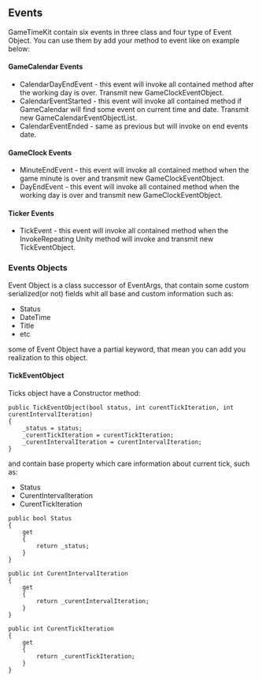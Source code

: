 ## Events
GameTimeKit contain six events in three class and four type of Event Object. You can use them by add your method to event like on example below:

#### GameCalendar Events
* CalendarDayEndEvent - this event will invoke all contained method after the working day is over. Transmit new GameClockEventObject.
* CalendarEventStarted - this event will invoke all contained method if GameCalendar will find some event on current time and date. Transmit new GameCalendarEventObjectList.
* CalendarEventEnded - same as previous but will invoke on end events date.

#### GameClock Events
* MinuteEndEvent - this event will invoke all contained method when the game minute is over and transmit new GameClockEventObject.
* DayEndEvent - this event will invoke all contained method when the working day is over and transmit new GameClockEventObject.

#### Ticker Events
* TickEvent - this event will invoke all contained method when the InvokeRepeating Unity method will invoke and transmit new TickEventObject.

### Events Objects
Event Object is a class successor of EventArgs, that contain some custom serialized(or not) fields whit all base and custom information such as:
* Status
* DateTime
* Title
* etc

some of Event Object have a partial keyword, that mean you can add you realization to this object.

#### TickEventObject

Ticks object have a Constructor method:

```
public TickEventObject(bool status, int curentTickIteration, int curentIntervalIteration)
{
    _status = status;
    _curentTickIteration = curentTickIteration;
    _curentIntervalIteration = curentIntervalIteration;
}
```

and contain base property which care information about current tick, such as:

* Status
* CurentIntervalIteration
* CurentTickIteration

```
public bool Status
{
    get
    {
        return _status;
    }
}

public int CurentIntervalIteration
{
    get
    {
        return _curentIntervalIteration;
    }
}

public int CurentTickIteration
{
    get
    {
        return _curentTickIteration;
    }
}
```
